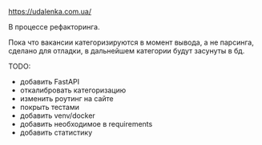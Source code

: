 https://udalenka.com.ua/

В процессе рефакторинга.

Пока что вакансии категоризируются в момент вывода, а не парсинга, сделано для отладки, в дальнейшем категории будут засунуты в бд.

TODO:
- добавить FastAPI
- откалибровать категоризацию
- изменить роутинг на сайте
- покрыть тестами
- добавить venv/docker
- добавить необходимое в requirements
- добавить статистику
